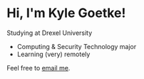 # Hi, I'm Kyle Goetke!

Studying at Drexel University
- Computing & Security Technology major
- Learning (very) remotely

Feel free to [email me](mailto:kylegoetke@protonmail.com?subject=Hi%20Kyle).
